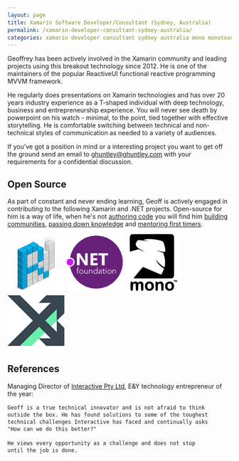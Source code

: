 ```yaml
---
layout: page
title: Xamarin Software Developer/Consultant (Sydney, Australia)
permalink: /xamarin-developer-consultant-sydney-australia/
categories: xamarin developer consultant sydney australia mono monotouch monodroid reactiveui mvvmcross xamarin-forms xamarin-ios xamarin-android refit akavache polly reactive-extensions cqrs ddd devops azure microservices nuget octopusdeploy teamcity appveyor coreclr corefx
---
```


Geoffrey has been actively involved in the Xamarin community and leading projects using this breakout technology since 2012. He is one of the maintainers of the popular ReactiveUI functional reactive programming MVVM framework.

He regularly does presentations on Xamarin technologies and has over 20 years industry experience as a T-shaped individual with deep technology, business and entrepreneurship experience. You will never see death by powerpoint on his watch - minimal, to the point, tied together with effective storytelling. He is comfortable switching between technical and non-technical styles of communication as needed to a variety of audiences. 

If you’ve got a position in mind or a interesting project you want to get off the ground send an email to <a href="mailto:ghuntley@ghuntley.com?Subject='Xamarin Engagement'">ghuntley@ghuntley.com</a> with your requirements for a confidential discussion. 

## Open Source

As part of constant and never ending learning, Geoff is actively engaged in contributing to the following Xamarin and .NET projects. Open-source for him is a way of life, when he's not [authoring code](https://github.com/ghuntley/) you will find him [building communities](https://github.com/reactiveui/ReactiveUI/issues/687), [passing down knowledge](https://github.com/reactiveui/ReactiveUI/pull/771) and [mentoring first timers](https://github.com/reactiveui/ReactiveUI/issues/1005).

<a style="background: none; !important" href="http://reactiveui.net/"><img src="reactiveui.png"/></a> <a style="background: none; !important" href="http://github.com/dotnet/"><img src="dotnet.png"/></a> <a style="background: none; !important" href="http://www.mono-project.com/"><img src="mono.png"/></a> <a style="background: none; !important" href="https://github.com/MvvmCross"><img src="mvvmcross.png"/></a>

## References

Managing Director of [Interactive Pty Ltd](http://www.interactive.com.au/), E&Y technology entrepreneur of the year:

    Geoff is a true technical innovator and is not afraid to think
    outside the box. He has found solutions to some of the toughest
    technical challenges Interactive has faced and continually asks
    "How can we do this better?"

    He views every opportunity as a challenge and does not stop 
    until the job is done.
